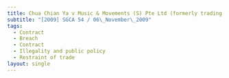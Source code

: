 ```yaml
---
title: Chua Chian Ya v Music & Movements (S) Pte Ltd (formerly trading as M & M Music
subtitle: "[2009] SGCA 54 / 06\_November\_2009"
tags:
  - Contract
  - Breach
  - Contract
  - Illegality and public policy
  - Restraint of trade
layout: single
---
```


